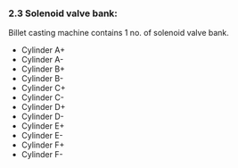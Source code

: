 ### 2.3 Solenoid valve bank:

Billet casting machine contains 1 no. of solenoid valve bank.

- Cylinder A+
- Cylinder A-
- Cylinder B+
- Cylinder B-
- Cylinder C+
- Cylinder C-
- Cylinder D+
- Cylinder D-
- Cylinder E+
- Cylinder E-
- Cylinder F+
- Cylinder F-
